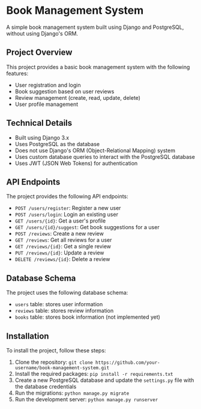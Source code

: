 # **Book Management System**

A simple book management system built using Django and PostgreSQL, without using Django's ORM.

## **Project Overview**

This project provides a basic book management system with the following features:

- User registration and login
- Book suggestion based on user reviews
- Review management (create, read, update, delete)
- User profile management

## **Technical Details**

- Built using Django 3.x
- Uses PostgreSQL as the database
- Does not use Django's ORM (Object-Relational Mapping) system
- Uses custom database queries to interact with the PostgreSQL database
- Uses JWT (JSON Web Tokens) for authentication

## **API Endpoints**

The project provides the following API endpoints:

- `POST /users/register`: Register a new user
- `POST /users/login`: Login an existing user
- `GET /users/{id}`: Get a user's profile
- `GET /users/{id}/suggest`: Get book suggestions for a user
- `POST /reviews`: Create a new review
- `GET /reviews`: Get all reviews for a user
- `GET /reviews/{id}`: Get a single review
- `PUT /reviews/{id}`: Update a review
- `DELETE /reviews/{id}`: Delete a review

## **Database Schema**

The project uses the following database schema:

- `users` table: stores user information
- `reviews` table: stores review information
- `books` table: stores book information (not implemented yet)

## **Installation**

To install the project, follow these steps:

1. Clone the repository: `git clone https://github.com/your-username/book-management-system.git`
2. Install the required packages: `pip install -r requirements.txt`
3. Create a new PostgreSQL database and update the `settings.py` file with the database credentials
4. Run the migrations: `python manage.py migrate`
5. Run the development server: `python manage.py runserver`